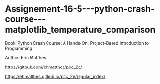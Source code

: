 # Assignement-16-5---python-crash-course---matplotlib_temperature_comparison

Book: Python Crash Course: A Hands-On, Project-Based Introduction to Programming 

Author: Eric Matthes

https://github.com/ehmatthes/pcc_2e/

https://ehmatthes.github.io/pcc_2e/regular_index/
